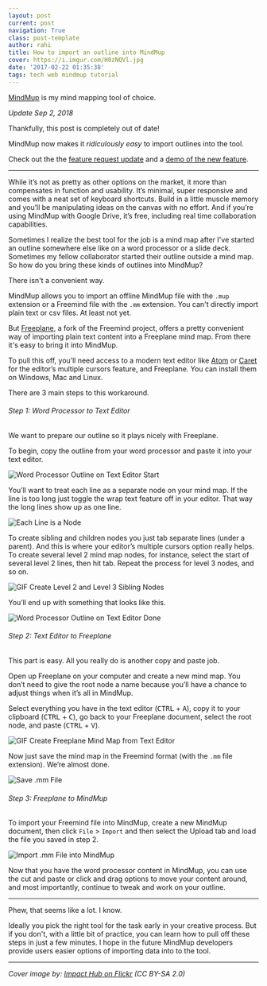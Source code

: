 ```yaml
---
layout: post
current: post
navigation: True
class: post-template
author: rahi
title: How to import an outline into MindMup
cover: https://i.imgur.com/H0zNQVl.jpg
date: '2017-02-22 01:35:38'
tags: tech web mindmup tutorial
---
```


[MindMup][2] is my mind mapping tool of choice.

*Update Sep 2, 2018*

Thankfully, this post is completely out of date!

MindMup now makes it _ridiculously easy_ to import outlines into the tool.

Check out the the [feature request update][13] and a [demo of the new feature][14].

---

While it’s not as pretty as other options on the market, it more than compensates in function and usability. It’s minimal, super responsive and comes with a neat set of keyboard shortcuts. Build in a little muscle memory and you’ll be manipulating ideas on the canvas with no effort. And if you’re using MindMup with Google Drive, it’s free, including real time collaboration capabilities.

Sometimes I realize the best tool for the job is a mind map after I've started an outline somewhere else like on a word processor or a slide deck. Sometimes my fellow collaborator started their outline outside a mind map. So how do you bring these kinds of outlines into MindMup?

There isn't a convenient way.

MindMup allows you to import an offline MindMup file with the `.mup` extension or a Freemind file with the `.mm` extension. You can't directly import plain text or csv files. At least not yet.

But [Freeplane][5], a fork of the Freemind project, offers a pretty convenient way of importing plain text content into a Freeplane mind map. From there it's easy to bring it into MindMup.

To pull this off, you’ll need access to a modern text editor like [Atom][3] or [Caret][4] for the editor’s multiple cursors feature, and Freeplane. You can install them on Windows, Mac and Linux.

There are 3 main steps to this workaround.

###### Step 1: Word Processor to Text Editor

We want to prepare our outline so it plays nicely with Freeplane.

To begin, copy the outline from your word processor and paste it into your text editor.

![Word Processor Outline on Text Editor Start][6]

You’ll want to treat each line as a separate node on your mind map. If the line is too long just toggle the wrap text feature off in your editor. That way the long lines show up as one line.

![Each Line is a Node][7]

To create sibling and children nodes you just tab separate lines (under a parent). And this is where your editor’s multiple cursors option really helps. To create several level 2 mind map nodes, for instance, select the start of several level 2 lines, then hit tab. Repeat the process for level 3 nodes, and so on.

![GIF Create Level 2 and Level 3 Sibling Nodes][8]

You’ll end up with something that looks like this.

![Word Processor Outline on Text Editor Done][9]

###### Step 2: Text Editor to Freeplane

This part is easy. All you really do is another copy and paste job.

Open up Freeplane on your computer and create a new mind map. You don’t need to give the root node a name because you’ll have a chance to adjust things when it’s all in MindMup.

Select everything you have in the text editor (<kbd>CTRL</kbd> + <kbd>A</kbd>), copy it to your clipboard (<kbd>CTRL</kbd> + <kbd>C</kbd>), go back to your Freeplane document, select the root node, and paste (<kbd>CTRL</kbd> + <kbd>V</kbd>).

![GIF Create Freeplane Mind Map from Text Editor][10]

Now just save the mind map in the Freemind format (with the `.mm` file extension). We’re almost done.

![Save .mm File][11]

###### Step 3: Freeplane to MindMup

To import your Freemind file into MindMup, create a new MindMup document, then click `File` > `Import` and then select the Upload tab and load the file you saved in step 2.

![Import .mm File into MindMup][12]

Now that you have the word processor content in MindMup, you can use the cut and paste or click and drag options to move your content around, and most importantly, continue to tweak and work on your outline.

---

Phew, that seems like a lot. I know.

Ideally you pick the right tool for the task early in your creative process. But if you don't, with a little bit of practice, you can learn how to pull off these steps in just a few minutes. I hope in the future MindMup developers provide users easier options of importing data into to the tool.

---

*Cover image by: [Impact Hub on Flickr](https://www.flickr.com/photos/thehub/4711501346/sizes/l/) (CC BY-SA 2.0)*


[2]: https://drive.mindmup.com/
[3]: https://atom.io/
[4]: https://chrome.google.com/webstore/detail/caret/fljalecfjciodhpcledpamjachpmelml?hl=en
[5]: https://www.freeplane.org/wiki/index.php/Main_Page
[6]: https://lh3.googleusercontent.com/URm98YRVouthxT7aoyFmKCzZDezO0Qvs32C4iEsedVdfcoJ8kn96oE8HmuDR2qf2IgZe8ghGG8toyvyP43T_YSg_clXy2IXpN3iMEMhzfY25wh5ujS0lyQwM0cAyUzuRsRappbRASpPDOA8jktXLEp3XsJjCG-MsIscFHyDemXW6G4oW2wVAMhlbPp_o_io20mlnHnUPs07rE9jnNu-pt6zzDkhDQQmlKsUpWZQ_5WmNyzDG8cfpVqhEUpE6txP4OC4pPXnh-DooVQbEEwgnVFQczkzIcWdSLeYzAI5dCZeMwlOBHus5__qHkI3lEomnG_LUSAbZCe_AFSDU_FMRL4HaXWzkNx83_Go1yFb-n7XLEm01DqLJ9Zdnc4fFNiY0PThPZ66KSSsuod7zYCBM-lpNg1NP7HIEwuniZ39hNn4vXmJloc9fTIO_JJj2QBLeOJl77tyZz2Z1vijZ_kM42d_f7I4McQAqa5BPkSVclLPNCl4HEARjPpc9qZ1XP-DJ-DsScwUNESwxosfH1ojMAxW-yOVWweTzc8difLJy3uzfsj0Oz7jPwlR2ioopbdDvZQ-F_p6Y8MEJdWjc2Rt_tQKMkF_c4RgE9wC_qPnKmzO4dGz22SD9mw=w1280-h690-no
[7]: https://lh3.googleusercontent.com/Tl0HvHQ2WRWwiqbFntoSwFSgG-qs7yMebWqBTM3mTyIdDdYBWpnazrP84dIXon2QUu9n5TujQShY3V9EUoKPMe-dkPu8qchm3mGHhFk0Fegcgob-ft7CKTj0eUsHycYVVsSMCIYwS2uBh-mZYd9N9HwZDZxX-PIbLu44k45c7j7Pc16ONa6pSV5YO7B1J93QrlaAegR7ccHQyxC0YFijO1WE0sZfEBs8BP8bm68cIF7COYfU0cPF86LBKZIthYD9aQvZsYKEDuUM6fd_bU31RNliaUUcSHCCRRf7eYYGT2EvqS8yIYUbeJ-81SeAKv74r-uG0NJHMA8BazPVrRK7JyEyZU-5DdWYT-_1zMDgyHraCP0iWLYTPb63vve_kniyWYqx-Hhzm7ykuMsELIUGerbv0PHtVgnJfGhGby1q2-rSEUKxgq-PCeLLlrpVwF7z_kmxdO1UPZkP27SoB5f0w74aKK6puWKX3BczY-Y7GARLnA7PjMPQfMHhiYW-CRhPPRmefcsDQ1CyVYSdyLn2IShG7MbND2rHBDbZwK6g-GznmG2-S9xhUhCrM5CGGt9DamKym8-Rw-ZHcu1sFLItgTma09wSV8YL4wngrbludhwB2n9DzlCZ_A=w1280-h690-no
[8]: https://lh3.googleusercontent.com/wvSCJo2VBk2GlSHv8kN3XRzMKkRF7fK155d7kt5iCW03auIi8h0JFBpg1pcZbKK09pq44m2FQ7QqasZmKIHgPInvOIsZnCIJ4xx75du3rsc7wYHPliRGtTYCuMJsl2-d-M1Kx15PSLt6zCnw6OHTJoM-HL1qZIj6Cqu98rhajYv2NqbgTY8wv2V0Ye82ukfpOMzzpTsW62rKKB2NmTflfanYqFfnMKb88OXYjLQZiKlRzEdEQVPO67b83kIM-4PSQU8rc0izfu6I7ZNVdgY8RkvvajO5BHVwQvwaFxZ3DpVA9yGly0N6bOLqU8eJmAHhk5k239WLsp32g7yQTwdbNmCtPJj3QLIf0eMgdQDMeOu16hTknZm2jx69dUKWukyqlzFafUxfOBDA9vlw4u2cESTAHJpKR_e9v3wRlg0JiMZ6b5JMiiRwcgx785tjp5SUTpPFEACoRhppMA1TWj4g-S8m6FInmixrfO-XQYdyNftVjO6KSFEJ514w_DtT_-3m6kizojYM6q0Us4n710OM3oSfam5XtM5qn0cdwpHabN0XO7dy2sK1UNMubYEqzBZokaHCJMAYVEo26YsbUQycBGIkrkBelVnEfWRlbqnBlsPhOC_bICJt2g=w1280-h690-no
[9]: https://lh3.googleusercontent.com/mSp1wIjk5mesbrsP8CuTTIa4y71rbMlmRWC1Bl3wYs1KzNzuhoPMY_bc7tsQFBZTWKzanpZNVuCsBl53Ac88-Onh5Te9gkgw6cJMWu1fx07mUH2d8NvsKYtFEFHaDYLL3mhdRdc3eWQiRH13LNWgysUkCCd0fhPtvQoUDHiAKg19MygDl51u_GiDgD7JMzOgn8vgsHiUThJeNviFHdk978pjXpMk9mRjE_opepiIRrdlEhrsCA8oiM3cvHEnMJsGuPlIK8hSd9Uj3CxGe9asq6yIbXPmz3XX4rGrih568U-IKPg_hUQmnC1yEI7g4XCUbeTWzJF6mPdQJeycG0SEsEEsgzOpFNcPIxHFhG1Bs5i2HQeZpFP_LN9hPBBVFgLj7nlgD9O7viQYkbmgusbRnGvySaHZn5xiLznZhNBz0odaWitL7_l__0HkKrzUcf_2TE38HbYgodfrHVPDgvNdcLisr-umckWtrgHjI2Oat19o2tbEesaFNzRjHdrMsuP9tE0hWngLlB6tj6JVnNWu1139VHkdZTibDza6irHn41AsSe-w9M5C7u-vtMXNeJQx9HVguTQTzg3cHDhkDnceM2LKH6kpF5o0cOScAzV2-53IzAgZIguGRA=w1273-h692-no
[10]: https://lh3.googleusercontent.com/u5WghAXGydS4hmNp8XTT2eU6OIg5pjuumVt4gOHd80eTkFAn5rRJInUX9s0NpMBPT9YuofhvoYpdJ_4v5k8-YPvqQEHKxiT4HySzY-W3vldHbNhQgdD9TV9BPM8M8T7M0DnNhnryoFRWdLqHFj05entfY0Z7FrvJfEGBiQC9ZWaHFiKsQla1RnCdkiJc44sce5PwwWl3NTIFr2-KWxudkCb42E3IXQB0-qolXcwkiVgJEWF1a8MK_CUsuWYJ2WngO3hwlYjau0aQPS4WNt453TK3ViH016_F8ZAAe6q6t8ReHvxkJbGOqUGePST8MUs_KYjNDFcfsO8PgXLbdrl3IJbRigzQ5ic7J_M2hUlIaIcfj2SnIzGU353FWAi83V2ZRyd1aYjfwXlCuVbjR-hRgul61u968l9nZwByawlJFNrGSUFEhNwdcpyU1_17RwDI4GGze87LSnbt8kwzP-obUfY4yKfIlLhNBjc1uDPBjH1oU-KgbSCvM1ar42mty4Dm60acDtNKMs11NNcDNHslLw59l5TwiCacZogl3uneB3Z1Kd1-tNmLDsDIWexUcwIvhScUVS0_U6FVH1I2198hEQy5kSEpGOxAbvlwKVMrIrwaqzOHErESUQ=w1274-h690-no
[11]: https://lh3.googleusercontent.com/8Vl8o6NtTDFlwY04EmGvlKVgUdy51grGtH54x5A8YtBEoafuwAV6J-myluRH_UDXhZNOFNwxhDbFtDJEXfVC9ZoOFeEcL3lPa-7l0cNuUd4O6I0qqyCyyYceM6IuUOX1p1DBWw9dgVSb_Zx_fq2D7-zWjQTsShsyUEl_NsRr8ppGTRVOQ4vsKul845lhyekfj05PhMa5AjAgnNlU1UHnZSjHp2UoPbYr80ziJtOU5v3QGh-rsgAY4A1w_cURUrAvTReMc4OoaPIksziK0IgCThITz8tDXKeKq-75LYvbq0cQ-ThP0VXkWlTyuCIN4vOr3M8XIpJj6Nu8DEms2MpBLuBr79d1cZ8p21ZeZWXoQjQ_9ErjTfLuEAhvgil9r_XW6R4K4-8VCeplLrmVsgeIASYCTnWjUrcjO18-UoP7uzT0eXJmt94MCuXzVzbrVmHwHIN7M_CoBWHB4zv2pPZFgwTBjOb9ZouHvvq0GOrdHfwbBJsZaPl0zxvt-kJHI32eMN5_CmcUj2zbXoq9yYzAwbyzmjnxIpfTxIa7oHcqO2Uc0CzNO3CjlGW7grvAPgcjgl2MWOJzVp4Cep2fnFnsGPhXDZRRfcp6n80qo_2ZnccV8A5Bu3LdQQ=w1274-h690-no
[12]: https://lh3.googleusercontent.com/j6gSo0j8empqd5Kizq1nmavgdVi8Z69FpDWnFYIlRqGxeIBEssEd22-_D0-b61nuY_5I09KZvFPjZsgJsefENwXjGYs9tTTeHgGlO_X6aqrfkeKeNulho7JCeLwza9k4wxCGykjjI5M_2QmenP9mxh921SF5vQa3SI0r6z-MBhrvE5yGObjib4cBxd-F0DGC8YBq5yvg4LHvQ50wUWR91FxeJPpJeuRO85y9PsnagWUWw-Z1Kr2i93TQbpXQXF0JJYNaObb6_Bn-Do1caD5cFzalTLZCaazSLGeJLwLtuBxgVz-G3oH4GSHI7L13M9p4JyEGmTRK1QCqxY9_phlcn-2RdQKy0z9CPAHi9BcCxxOdgz9d-qUCDIfRrjxH71inUVKsxWylOk2UOnYvtX18c09Oo0sVXH_C6za4tcUMwn_dGqeR2cjtU29qatQKjwWoDeKZ8jOoUdb8Pc45l2nrDwu0zNZQcNjMJt62w2UgHgPUsekuufWzNMdhDigPsuVRcljL73dmbsRXGpGHZZZ1Gj59rU6BXiMA2oFbWYr-XNuDtSbUp7tWz6ukXygdjMJdsHSf7EKZbINr13UojKYUBUAIuzzjH1EhmpQtkvD6OVBGqOKa-dcmpA=w1274-h690-no
[13]: https://mindmup.uservoice.com/forums/200447-what-should-we-focus-on-next/suggestions/11343375-create-child-nodes-via-copy-and-paste-of-text-with
[14]: https://www.youtube.com/watch?v=iCLpvyRXrh0
